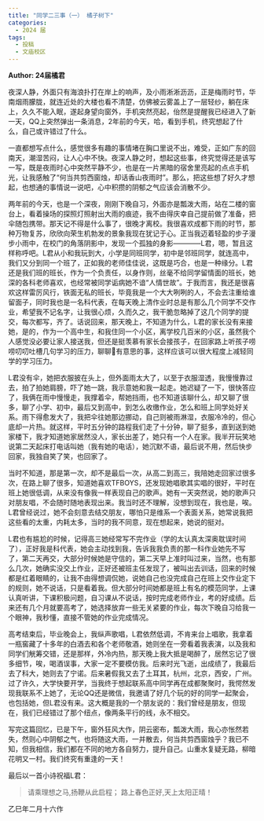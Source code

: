 ```yaml
---
title: "同学二三事（一） 橘子树下"
categories:
  - 2024 届
tags:
  - 投稿
  - 文庙校区 
---
```


**Author: 24届橘君** 

夜深人静，外面只有海浪扑打在岸上的响声，及小雨淅淅沥沥，正是梅雨时节，华南烟雨朦胧，就连近处的大楼也看不清楚，仿佛被云雾盖上了一层轻纱，躺在床上，久久不能入眠，遂起身望向窗外，手机突然亮起，佁然是提醒我已经进入了新一天，QQ上突然弹出一条消息，2年前的今天，哈，看到手机，终究想起了什么，自己或许错过了什么。

一直都想写点什么，感觉很多有趣的事情堵在胸口里说不出，难受，正如广东的回南天，潮湿苦闷，让人心中不快。夜深人静之时，想起这些事，终究觉得还是该写一写，既是夜雨时心中突然平静不少，也是在一片黑暗的宿舍里亮起的点点手机光，让我感触了“何当共剪西窗烛，却话香山夜雨时”。那么，把这些想了好久才想起，也想通的事情说一说吧，心中积攒的阴郁之气应该会消散不少。

两年前的今天，也是一个深夜，刚刚下晚自习，外面亦是瓢泼大雨，站在二楼的窗台上，看着操场的探照灯照射出大雨的痕迹，我不由得庆幸自己提前做了准备，把伞随包携带。那天记不得是什么事了，很晚才离校。我很喜欢成都下雨的时节，那种万物复苏，欣欣向荣生机勃发的景象我现在犹记于心。正当我迈着轻盈的步子漫步小雨中，在校门的角落阴影中，发现一个孤独的身影————L君，嗯，暂且这样称呼吧。L君从小和我玩到大，小学是同班同学，初中是邻班同学，就连高中，我们又分到同一个班了，正如我的老师佳佳说，这既是巧合，也是一种缘分。L君还是我们班的班长，作为一个负责任，以身作则，丝毫不给同学留情面的班长，她深的各科老师喜欢，也经常被同学诟病她不谙“人情世故”。于我而言，我还是很喜欢这样雷厉风行，铁面无私的班长，毕竟我是一个大大咧咧的人，不会去注重给谁留面子，同时我也是一名科代表，在每天晚上清作业时总是有那么几个同学不交作业，希望我不记名字，让我很心烦，久而久之，我干脆忽略掉了这几个同学的提交，每次都写，齐了。话说回来，那天晚上，不知道为什么，L君的家长没有来接她，是的，作为一个高中生，和我住同一个小区，离学校几百米的小区，虽然我个人感觉没必要让家人接送我，但还是挺羡慕有家长会接孩子，在回家路上听孩子唠唠叨叨吐槽几句学习的压力，聊聊🏫有意思的事，这样应该可以很大程度上减轻同学的学习压力。

L君没有伞，她把衣服披在头上，但外面雨太大了，以至于衣服湿透，我慢慢靠过去，拍了拍她肩膀，吓了她一跳，我示意她和我一起走。她迟疑了一下，很快答应了，我俩在雨中慢慢走，我撑着伞，帮她挡雨，也不知道该聊什么，却又聊了很多，聊了小学、初中，最后又到高中，到怎么收缴作业，怎么和班上同学处好关系。雨下得愈发大了，我把伞往她那边挪动，自己则被雨淋湿，衣服冷冷的，但心底却一片热。就这样，平时五分钟的路程我们走了十分钟，聊了挺多，直到送到她家楼下，我才知道她家居然没人，家长出差了，她只有一个人在家。我半开玩笑地说第二天起床打电话叫她（我有她的电话），她沉默不语，最后说不用，然后快步回家，我独自笑了笑，也回家了。

当时不知道，那是第一次，却不是最后一次，从高二到高三，我陪她走回家过很多次，在路上聊了很多，知道她喜欢TFBOYS，还发现她唱歌其实唱的很好，平时在班上她很低调，从来没有像我一样表现自己的歌声。她有一天突然说，她的歌声只对朋友唱，不会随时随地表现出来。我当时还不理解，没想到现在，我也是，唉。L君曾经说过，她不会刻意去结交朋友，哪怕只是维系一个表面关系，她常说我把这些看的太重，内耗太多，当时的我不同意，现在想起来，她说的挺对。

L君也有尴尬的时候，记得高三她经常写不完作业（学的太认真太深奥耽误时间了），正好我是科代表，她会主动找到我，告诉我我负责的那一科作业她先不写了，第二天再交，大部分时候她是守信的，第二天早上准时叫过来，当然，也有那么几次，她确实没交上作业，正好还被班主任发现了，被叫出去训话，回来的时候都是红着眼睛的，让我不由得想调侃她，说她自己也没完成自己在班上交作业定下的规则，她不说话，只是看着我。但大部分时间她都是班上有名的模范同学，上课认真听讲，下课积极问题，自习课从不说话，按时完成老师作业，考的好成绩。后来还有几个月就要高考了，她选择放弃一些无关紧要的作业，每次下晚自习给我一个眼神，我秒懂，直接不管她的作业完成情况。

高考结束后，毕业晚会上，我纵声歌唱，L君依然低调，不肯来台上唱歌，我拿着一瓶窖藏了十多年的白酒去和各个老师敬酒，她则坐在一旁看着我表演，以及我和同学们觥筹交错，还是那样，外冷内热，那天晚上我大抵是喝醉了，居然忘记了很多细节，唉，喝酒误事，大家一定不要模仿我。后来时光飞逝，出成绩了，我最后去了科大，她则去了宁诺。后来暑假我又去了土耳其，杭州，北京，西安，广州。过了许久，大学快要开学，当我终于想起联系高中同学再在成都聚聚时，我愕然发现我联系不上她了，无论QQ还是微信，我邀请了好几个玩的好的同学一起聚会，也包括她，但L君没有来。这大概是我的一个朋友说的：我们曾经是朋友，但现在，我们已经错过了那个纽点，像两条平行的线，永不相交。

写完这篇回忆，已是下午，窗外狂风大作，阴云密布，瓢泼大雨，我心亦怅然若失，然则心中阴郁之气，也将随这大雨，一并散去，何当共剪西窗烛乎？我已不知，但我相信，我们都在不同的地方各自努力，提升自己。山重水复疑无路，柳暗花明又一村。我们终究有重逢的一天！

最后以一首小诗祝福L君：

> 请乘理想之马,扬鞭从此启程；
  路上春色正好,天上太阳正晴！

乙巳年二月十六作

